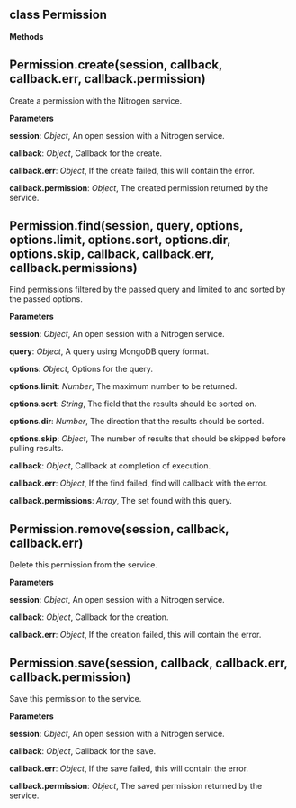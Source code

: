 class Permission
----------------
**Methods**

Permission.create(session, callback, callback.err, callback.permission)
-----------------------------------------------------------------------
Create a permission with the Nitrogen service.



**Parameters**

**session**:  *Object*,  An open session with a Nitrogen service.

**callback**:  *Object*,  Callback for the create.

**callback.err**:  *Object*,  If the create failed, this will contain the error.

**callback.permission**:  *Object*,  The created permission returned by the service.

Permission.find(session, query, options, options.limit, options.sort, options.dir, options.skip, callback, callback.err, callback.permissions)
----------------------------------------------------------------------------------------------------
Find permissions filtered by the passed query and limited to and sorted by the passed options.



**Parameters**

**session**:  *Object*,  An open session with a Nitrogen service.

**query**:  *Object*,  A query using MongoDB query format.

**options**:  *Object*,  Options for the query.

**options.limit**:  *Number*,  The maximum number to be returned.

**options.sort**:  *String*,  The field that the results should be sorted on.

**options.dir**:  *Number*,  The direction that the results should be sorted.

**options.skip**:  *Object*,  The number of results that should be skipped before pulling results.

**callback**:  *Object*,  Callback at completion of execution.

**callback.err**:  *Object*,  If the find failed, find will callback with the error.

**callback.permissions**:  *Array*,  The set found with this query.

Permission.remove(session, callback, callback.err)
--------------------------------------------------
Delete this permission from the service.



**Parameters**

**session**:  *Object*,  An open session with a Nitrogen service.

**callback**:  *Object*,  Callback for the creation.

**callback.err**:  *Object*,  If the creation failed, this will contain the error.

Permission.save(session, callback, callback.err, callback.permission)
---------------------------------------------------------------------
Save this permission to the service.



**Parameters**

**session**:  *Object*,  An open session with a Nitrogen service.

**callback**:  *Object*,  Callback for the save.

**callback.err**:  *Object*,  If the save failed, this will contain the error.

**callback.permission**:  *Object*,  The saved permission returned by the service.

